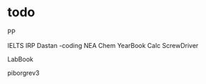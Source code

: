 # todo

PP&#x20;

IELTS IRP Dastan -coding NEA Chem YearBook Calc ScrewDriver&#x20;

LabBook&#x20;

piborgrev3
